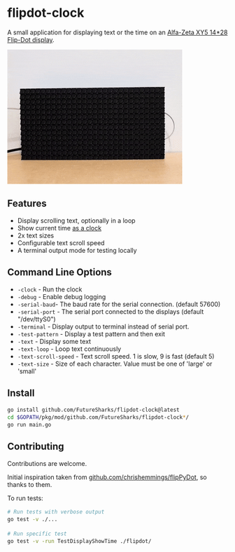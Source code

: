 # flipdot-clock

A small application for displaying text or the time on an [Alfa-Zeta XY5 14*28 Flip-Dot display](https://flipdots.com/en/products-services/flip-dot-boards-xy5/).

![complete](img/hi-github.gif)


## Features

- Display scrolling text, optionally in a loop
- Show current time [as a clock](img/clock.jpg)
- 2x text sizes
- Configurable text scroll speed
- A terminal output mode for testing locally

## Command Line Options

- `-clock` - Run the clock
- `-debug` - Enable debug logging
- `-serial-baud`- The baud rate for the serial connection. (default 57600)
- `-serial-port` - The serial port connected to the displays (default "/dev/ttyS0")
- `-terminal` - Display output to terminal instead of serial port.
- `-test-pattern` - Display a test pattern and then exit
- `-text` - Display some text
- `-text-loop` - Loop text continuously
- `-text-scroll-speed` - Text scroll speed. 1 is slow, 9 is fast (default 5)
- `-text-size` - Size of each character. Value must be one of 'large' or 'small'

## Install

```bash
go install github.com/FutureSharks/flipdot-clock@latest
cd $GOPATH/pkg/mod/github.com/FutureSharks/flipdot-clock*/
go run main.go

```

## Contributing

Contributions are welcome.

Initial inspiration taken from [github.com/chrishemmings/flipPyDot](https://github.com/chrishemmings/flipPyDot), so thanks to them.

To run tests:

```bash
# Run tests with verbose output
go test -v ./...

# Run specific test
go test -v -run TestDisplayShowTime ./flipdot/
```
